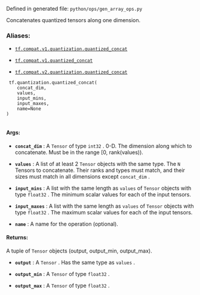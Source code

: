 Defined in generated file:  `python/ops/gen_array_ops.py` 

Concatenates quantized tensors along one dimension.



### Aliases:

- [ `tf.compat.v1.quantization.quantized_concat` ](/api_docs/python/tf/quantization/quantized_concat)

- [ `tf.compat.v1.quantized_concat` ](/api_docs/python/tf/quantization/quantized_concat)

- [ `tf.compat.v2.quantization.quantized_concat` ](/api_docs/python/tf/quantization/quantized_concat)



```
 tf.quantization.quantized_concat(
    concat_dim,
    values,
    input_mins,
    input_maxes,
    name=None
)
 
```



#### Args:

- **`concat_dim`** : A  `Tensor`  of type  `int32` .
0-D.  The dimension along which to concatenate.  Must be in the
range [0, rank(values)).

- **`values`** : A list of at least 2  `Tensor`  objects with the same type.
The  `N`  Tensors to concatenate. Their ranks and types must match,
and their sizes must match in all dimensions except  `concat_dim` .

- **`input_mins`** : A list with the same length as  `values`  of  `Tensor`  objects with type  `float32` .
The minimum scalar values for each of the input tensors.

- **`input_maxes`** : A list with the same length as  `values`  of  `Tensor`  objects with type  `float32` .
The maximum scalar values for each of the input tensors.

- **`name`** : A name for the operation (optional).



#### Returns:
A tuple of  `Tensor`  objects (output, output_min, output_max).


- **`output`** : A  `Tensor` . Has the same type as  `values` .

- **`output_min`** : A  `Tensor`  of type  `float32` .

- **`output_max`** : A  `Tensor`  of type  `float32` .

